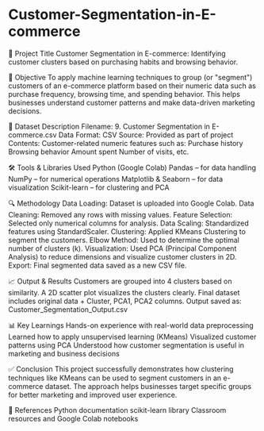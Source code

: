 # Customer-Segmentation-in-E-commerce

 📌 Project Title
Customer Segmentation in E-commerce: Identifying customer clusters based on purchasing habits and browsing behavior.

🎯 Objective
To apply machine learning techniques to group (or "segment") customers of an e-commerce platform based on their numeric data such as purchase frequency, browsing time, and spending behavior. This helps businesses understand customer patterns and make data-driven marketing decisions.

📂 Dataset Description
Filename: 9. Customer Segmentation in E-commerce.csv
Data Format: CSV
Source: Provided as part of project
Contents: Customer-related numeric features such as:
Purchase history
Browsing behavior
Amount spent
Number of visits, etc.

🛠️ Tools & Libraries Used
Python (Google Colab)
Pandas – for data handling
NumPy – for numerical operations
Matplotlib & Seaborn – for data visualization
Scikit-learn – for clustering and PCA

🔍 Methodology
Data Loading: Dataset is uploaded into Google Colab.
Data Cleaning: Removed any rows with missing values.
Feature Selection: Selected only numerical columns for analysis.
Data Scaling: Standardized features using StandardScaler.
Clustering: Applied KMeans Clustering to segment the customers.
Elbow Method: Used to determine the optimal number of clusters (k).
Visualization: Used PCA (Principal Component Analysis) to reduce dimensions and visualize customer clusters in 2D.
Export: Final segmented data saved as a new CSV file.

📈 Output & Results
Customers are grouped into 4 clusters based on similarity.
A 2D scatter plot visualizes the clusters clearly.
Final dataset includes original data + Cluster, PCA1, PCA2 columns.
Output saved as: Customer_Segmentation_Output.csv

📊 Key Learnings
Hands-on experience with real-world data preprocessing
Learned how to apply unsupervised learning (KMeans)
Visualized customer patterns using PCA
Understood how customer segmentation is useful in marketing and business decisions

✅ Conclusion
This project successfully demonstrates how clustering techniques like KMeans can be used to segment customers in an e-commerce dataset. The approach helps businesses target specific groups for better marketing and improved user experience.

📄 References
Python documentation
scikit-learn library
Classroom resources and Google Colab notebooks
